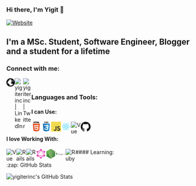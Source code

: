 ### Hi there, I'm Yigit 👋

[![Website](https://img.shields.io/website?label=erinc.io&style=for-the-badge&url=https%3A%2F%erinc.io)](https://erinc.io)

## I'm a MSc. Student, Software Engineer, Blogger and a student for a lifetime


### Connect with me:

[<img align="left" alt="erinc.io" width="22px" src="https://raw.githubusercontent.com/iconic/open-iconic/master/svg/globe.svg" />][website]
[<img align="left" alt="yigiterinc | LinkedIn" width="22px" src="https://cdn.jsdelivr.net/npm/simple-icons@v3/icons/linkedin.svg" />][linkedin]
[<img align="left" alt="yigiterinc | Twitter" width="22px" src="https://cdn.jsdelivr.net/npm/simple-icons@v3/icons/twitter.svg" />][twitter]

<br />

### Languages and Tools:

#### I can Use:
<img align="left" alt="HTML5" width="26px" src="https://raw.githubusercontent.com/github/explore/80688e429a7d4ef2fca1e82350fe8e3517d3494d/topics/html/html.png" />
<img align="left" alt="CSS3" width="26px" src="https://raw.githubusercontent.com/github/explore/80688e429a7d4ef2fca1e82350fe8e3517d3494d/topics/css/css.png" />
<img align="left" alt="JavaScript" width="26px" src="https://raw.githubusercontent.com/github/explore/80688e429a7d4ef2fca1e82350fe8e3517d3494d/topics/javascript/javascript.png" />
<img align="left" alt="React" width="26px" src="https://raw.githubusercontent.com/github/explore/80688e429a7d4ef2fca1e82350fe8e3517d3494d/topics/react/react.png" />
<img align="left" alt="Vue" width="26px" src="https://pics.freeicons.io/uploads/icons/png/191213921552037062-512.png" />
<img align="left" alt="GitHub" width="26px" src="https://raw.githubusercontent.com/github/explore/78df643247d429f6cc873026c0622819ad797942/topics/github/github.png" />

<br />

#### I love Working With:
<img align="left" alt="Vue" width="26px" src="https://pics.freeicons.io/uploads/icons/png/191213921552037062-512.png" />
<img align="left" alt="Rails" width="26px" src="https://pics.freeicons.io/uploads/icons/png/2219791841551942639-512.png" />
#### Learning:
<img align="left" alt="Rails" width="26px" src="https://pics.freeicons.io/uploads/icons/png/2219791841551942639-512.png" />
<img align="left" alt="GraphQL" width="26px" src="https://raw.githubusercontent.com/github/explore/80688e429a7d4ef2fca1e82350fe8e3517d3494d/topics/graphql/graphql.png" />
<img align="left" alt="Node.js" width="26px" src="https://raw.githubusercontent.com/github/explore/80688e429a7d4ef2fca1e82350fe8e3517d3494d/topics/nodejs/nodejs.png" />
<img align="left" alt="MongoDB" width="26px" src="https://raw.githubusercontent.com/github/explore/80688e429a7d4ef2fca1e82350fe8e3517d3494d/topics/mongodb/mongodb.png" />
<img align="left" alt="Ruby" width="26px" src="https://pics.freeicons.io/uploads/icons/png/4090158241551942644-512.png" />

<br />
<br />


  <summary>:zap: GitHub Stats</summary>

  <img align="left" alt="yigiterinc's GitHub Stats" src="https://github-readme-stats-seven-indol.vercel.app
/api?username=yigiterinc&show_icons=true&hide_border=true" />

[website]: https://erinc.io
[linkedin]: https://linkedin.com/in/yigit-erinc/
[twitter]: https://twitter.com/erinccodes
